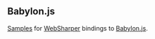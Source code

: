 Babylon.js
----------

[Samples][samp] for [WebSharper][ws] bindings to [Babylon.js][bjs].

[samp]: http://intellifactory.github.io/websharper.babylonjs
[ws]: http://websharper.com
[bjs]: http://babylonjs.com